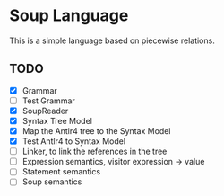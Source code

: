 # Soup Language

This is a simple language based on piecewise relations.

## TODO

- [x] Grammar
- [ ] Test Grammar
- [x] SoupReader
- [x] Syntax Tree Model
- [x] Map the Antlr4 tree to the Syntax Model
- [x] Test Antlr4 to Syntax Model
- [ ] Linker, to link the references in the tree
- [ ] Expression semantics, visitor expression -> value
- [ ] Statement semantics
- [ ] Soup semantics
